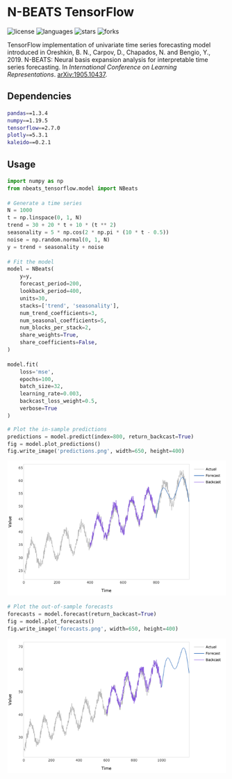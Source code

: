 # N-BEATS TensorFlow

![license](https://img.shields.io/github/license/flaviagiammarino/nbeats-tensorflow?color=green)
![languages](https://img.shields.io/github/languages/top/flaviagiammarino/nbeats-tensorflow?color=blue)
![stars](https://img.shields.io/github/stars/flaviagiammarino/nbeats-tensorflow?color=f1367a)
![forks](https://img.shields.io/github/forks/flaviagiammarino/nbeats-tensorflow?color=orange)

TensorFlow implementation of univariate time series forecasting model introduced in Oreshkin, B. N., Carpov, D., Chapados, N. and Bengio, Y., 2019. N-BEATS: Neural basis expansion analysis for interpretable time series forecasting. In *International Conference on Learning Representations*.
[arXiv:1905.10437](https://arxiv.org/abs/1905.10437).

## Dependencies
```bash
pandas==1.3.4
numpy==1.19.5
tensorflow==2.7.0
plotly==5.3.1
kaleido==0.2.1
```

## Usage
```python
import numpy as np
from nbeats_tensorflow.model import NBeats

# Generate a time series
N = 1000
t = np.linspace(0, 1, N)
trend = 30 + 20 * t + 10 * (t ** 2)
seasonality = 5 * np.cos(2 * np.pi * (10 * t - 0.5))
noise = np.random.normal(0, 1, N)
y = trend + seasonality + noise

# Fit the model
model = NBeats(
    y=y,
    forecast_period=200,
    lookback_period=400,
    units=30,
    stacks=['trend', 'seasonality'],
    num_trend_coefficients=3,
    num_seasonal_coefficients=5,
    num_blocks_per_stack=2,
    share_weights=True,
    share_coefficients=False,
)

model.fit(
    loss='mse',
    epochs=100,
    batch_size=32,
    learning_rate=0.003,
    backcast_loss_weight=0.5,
    verbose=True
)
```
```python
# Plot the in-sample predictions
predictions = model.predict(index=800, return_backcast=True)
fig = model.plot_predictions()
fig.write_image('predictions.png', width=650, height=400)
```
![predictions](example/predictions.png)
```python
# Plot the out-of-sample forecasts
forecasts = model.forecast(return_backcast=True)
fig = model.plot_forecasts()
fig.write_image('forecasts.png', width=650, height=400)
```
![forecasts](example/forecasts.png)
